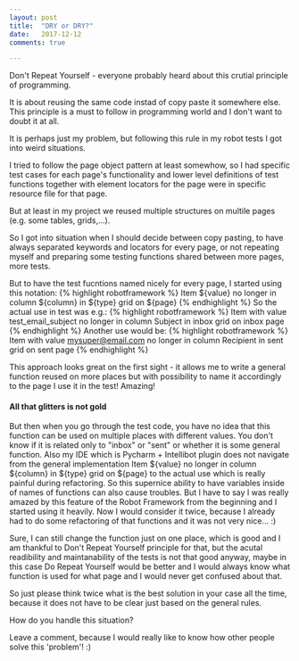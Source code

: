 ```yaml
---
layout: post
title:  "DRY or DRY?"
date:   2017-12-12
comments: true

---
```


<p class="intro"><span class="dropcap">D</span>on't Repeat Yourself - everyone probably heard about this crutial principle of programming.</p>

It is about reusing the same code instad of copy paste it somewhere else. 
This principle is a must to follow in programming world and I don't want to doubt it at all.

It is perhaps just my problem, but following this rule in my robot tests I got into weird situations. 

I tried to follow the page object pattern at least somewhow, so I had specific test cases for each page's functionality and lower level definitions of test functions together with element locators for the page were in specific resource file for that page. 

But at least in my project we reused multiple structures on multile pages (e.g. some tables, grids,...). 

So I got into situation when I should decide between copy pasting, to have always separated keywords and locators for every page, or not repeating myself and preparing some testing functions shared between more pages, more tests. 

But to have the test fucntions named nicely for every page, I started using this notation:
{% highlight robotframework %}
Item ${value} no longer in column ${column} in ${type} grid on ${page}
{% endhighlight %}
So the actual use in test was e.g.:
{% highlight robotframework %}
Item with value test_email_subject no longer in column Subject in inbox grid on inbox page
{% endhighlight %}
Another use would be:
{% highlight robotframework %}
Item with value mysuper@email.com no longer in column Recipient in sent grid on sent page
{% endhighlight %}

This approach looks great on the first sight - it allows me to write a general function reused on more places but with possibility to name it accordingly to the page I use it in the test! Amazing!

#### All that glitters is not gold

But then when you go through the test code, you have no idea that this function can be used on multiple places with different values. You don't know if it is related only to "inbox" or "sent" or whether it is some general function.
Also my IDE which is Pycharm + Intellibot plugin does not navigate from the general implementation Item ${value} no longer in column ${column} in ${type} grid on ${page} to the actual use which is really painful during refactoring. 
So this supernice ability to have variables inside of names of functions can also cause troubles. But I have to say I was really amazed by this feature of the Robot Framework from the beginning and I started using it heavily. Now I would consider it twice, because I already had to do some refactoring of that functions and it was not very nice... :)

Sure, I can still change the function just on one place, which is good and I am thankful to Don't Repeat Yourself principle for that, but the acutal readibility and maintanability of the tests is not that good anyway, maybe in this case Do Repeat Yourself would be better and I would always know what function is used for what page and I would never get confused about that. 

So just please think twice what is the best solution in your case all the time, because it does not have to be clear just based on the general rules.

How do you handle this situation? 

Leave a comment, because I would really like to know how other people solve this 'problem'! :)